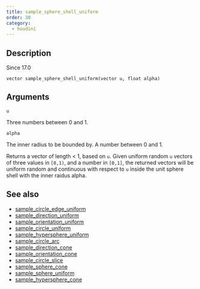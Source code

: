 ```yaml
---
title: sample_sphere_shell_uniform
order: 30
category:
  - houdini
---
```


## Description

Since 17.0

`vector sample_sphere_shell_uniform(vector u, float alpha)`

## Arguments

`u`

Three numbers between 0 and 1.

`alpha`

The inner radius to be bounded by. A number between 0 and 1.

Returns a vector of length < 1, based on `u`. Given uniform random `u` vectors
of three values in `[0,1)`, and a number in `[0,1]`, the returned vectors will
be uniform random and continuous with respect to `u` inside the unit sphere
shell with the inner raidus alpha.

## See also

- [sample_circle_edge_uniform](sample_circle_edge_uniform.html)
- [sample_direction_uniform](sample_direction_uniform.html)
- [sample_orientation_uniform](sample_orientation_uniform.html)
- [sample_circle_uniform](sample_circle_uniform.html)
- [sample_hypersphere_uniform](sample_hypersphere_uniform.html)
- [sample_circle_arc](sample_circle_arc.html)
- [sample_direction_cone](sample_direction_cone.html)
- [sample_orientation_cone](sample_orientation_cone.html)
- [sample_circle_slice](sample_circle_slice.html)
- [sample_sphere_cone](sample_sphere_cone.html)
- [sample_sphere_uniform](sample_sphere_uniform.html)
- [sample_hypersphere_cone](sample_hypersphere_cone.html)
